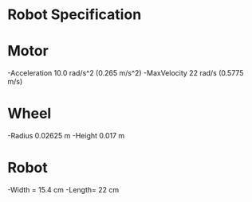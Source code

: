 # Robot Specification

# Motor
-Acceleration 10.0 rad/s^2 (0.265 m/s^2)
-MaxVelocity 22 rad/s (0.5775 m/s) 

# Wheel
-Radius 0.02625 m 
-Height 0.017 m

# Robot
-Width = 15.4 cm
-Length= 22 cm
